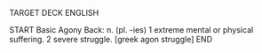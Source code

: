 TARGET DECK
ENGLISH

START
Basic
Agony
Back: n. (pl. -ies) 1 extreme mental or physical suffering. 2 severe struggle. [greek agon struggle]
END
